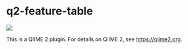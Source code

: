 # q2-feature-table

![](https://github.com/qiime2/q2-feature-table/workflows/ci-dev/badge.svg)

This is a QIIME 2 plugin. For details on QIIME 2, see https://qiime2.org.
